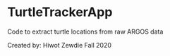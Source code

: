 # TurtleTrackerApp
Code to extract turtle locations from raw ARGOS data

Created by: Hiwot Zewdie
Fall 2020
